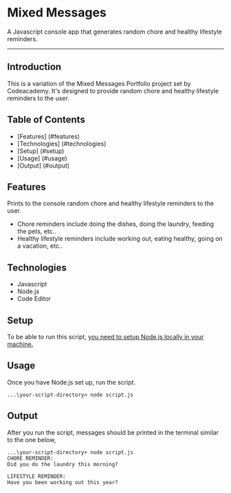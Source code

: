 # **Mixed Messages**

A Javascript console app that generates random chore and healthy lifestyle reminders.

---

## Introduction

This is a variation of the Mixed Messages Portfolio project set by Codeacademy. It's designed to provide random chore and healthy lifestyle reminders to the user.

## Table of Contents

* [Features] (#features)
* [Technologies] (#technologies)
* [Setup] (#setup)
* [Usage] (#usage)
* [Output] (#output)

## Features

Prints to the console random chore and healthy lifestyle reminders to the user.

* Chore reminders include doing the dishes, doing the laundry, feeding the pets, etc..
* Healthy lifestyle reminders include working out, eating healthy, going on a vacation, etc..

## Technologies

* Javascript
* Node.js
* Code Editor

## Setup

To be able to run this script, [you need to setup Node.js locally in your machine.](https://www.codecademy.com/articles/setting-up-node-locally)

## Usage

Once you have Node.js set up, run the script.
```
...\your-script-directory> node script.js
```

## Output

After you run the script, messages should be printed in the terminal similar to the one below,
```
...\your-script-directory> node script.js
CHORE REMINDER:
Did you do the laundry this morning?

LIFESTYLE REMINDER:
Have you been working out this year?
```
